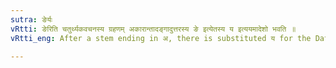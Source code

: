 ```yaml
---
sutra: ङेर्यः
vRtti: ङेरिति चतुर्थ्यकवचनस्य ग्रहणम् अकारान्तादङ्गादुत्तरस्य ङे इत्येतस्य य इत्ययमादेशो भवति ॥
vRtti_eng: After a stem ending in अ, there is substituted य for the Dative ending ए ॥

---
```

